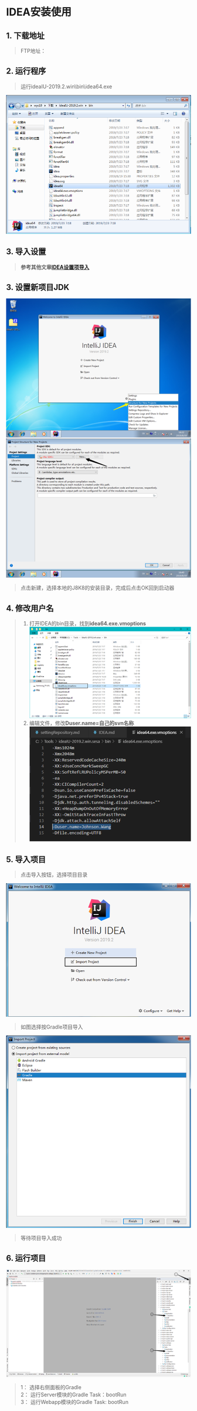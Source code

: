 # IDEA安装使用

## 1. 下载地址

 > FTP地址：

## 2. 运行程序

 > 运行ideaIU-2019.2.win\bin\idea64.exe

   ![文件目录](assert/exeMain.jpg)

## 3. 导入设置

 > **参考其他文章[IDEA设置项导入](idea/importSetting 'IDEA设置项导入')**

## 3. 设置新项目JDK

 ![菜单选择设置JDK](assert/2019-08-19-16-32-42.png)
 ![设置SDK](assert/2019-08-19-16-41-17.png)
 > 点击新建，选择本地的J8K8的安装目录，完成后点击OK回到启动器

## 4. 修改用户名

 > 1. 打开IDEA的bin目录，找到**idea64.exe.vmoptions**
 ![找到vmoptions](assert/2019-08-20-12-26-55.png)
 > 2. 编辑文件，修改**Duser.name=自己的svn名称**
 ![修改用户名](assert/2019-08-20-12-30-23.png)

## 5. 导入项目

 > 点击导入按钮，选择项目目录

 ![导入项目按钮](assert/2019-08-19-20-26-46.png)
 > 如图选择按Gradle项目导入

 ![选择gradle](assert/2019-08-19-20-30-37.png)
 > 等待项目导入成功

## 6. 运行项目

 ![运行项目](assert/2019-08-19-21-31-23.png)
 > 1： 选择右侧面板的Gradle  
 > 2： 运行Server模块的Gradle Task：bootRun  
 > 3： 运行Webapp模块的Gradle Task: bootRun
